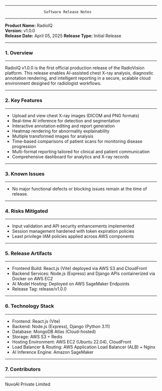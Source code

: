------------------------------------------------------------
                      Software Release Notes
------------------------------------------------------------

**Product Name:** RadioIQ  
**Version:** v1.0.0  
**Release Date:** April 05, 2025
**Release Type:** Initial Release 

------------------------------------------------------------
### 1. Overview
------------------------------------------------------------
RadioIQ v1.0.0 is the first official production release of the RadioVision platform. This release enables AI-assisted chest X-ray analysis, diagnostic annotation rendering, and intelligent reporting in a secure, scalable cloud environment designed for radiologist workflows.

------------------------------------------------------------
### 2. Key Features
------------------------------------------------------------
- Upload and view chest X-ray images (DICOM and PNG formats)
- Real-time AI inference for detection and segmentation
- Interactive annotation editing and report generation
- Heatmap rendering for abnormality explainability
- Multiple transformed images for analysis
- Time-based comparisons of patient scans for monitoring disease progression
- Multi-format reporting tailored for clinical and patient communication
- Comprehensive dashboard for analytics and X-ray records
 
------------------------------------------------------------
### 3. Known Issues
------------------------------------------------------------
- No major functional defects or blocking issues remain at the time of release.

------------------------------------------------------------
### 4. Risks Mitigated
------------------------------------------------------------
- Input validation and API security enhancements implemented
- Session management hardened with token expiration policies
- Least privilege IAM policies applied across AWS components

------------------------------------------------------------
### 5. Release Artifacts
------------------------------------------------------------
- Frontend Build: React.js (Vite) deployed via AWS S3 and CloudFront  
- Backend Services: Node.js (Express) and Django APIs containerized via Docker on AWS EC2  
- AI Model Hosting: Deployed on AWS SageMaker Endpoints  
- Release Tag: release/v1.0.0

------------------------------------------------------------
### 6. Technology Stack
------------------------------------------------------------
- Frontend: React.js (Vite)  
- Backend: Node.js (Express), Django (Python 3.11)  
- Database: MongoDB Atlas (Cloud-hosted)  
- Storage: AWS S3 + Redis  
- Hosting Environment: AWS EC2 (Ubuntu 22.04), CloudFront  
- Load Balancer & Routing: AWS Application Load Balancer (ALB) + Nginx  
- AI Inference Engine: Amazon SageMaker

------------------------------------------------------------
### 7. Contributors
------------------------------------------------------------
NuvoAI Private Limited